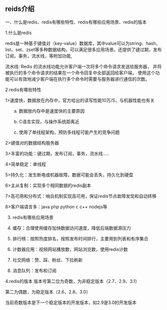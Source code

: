 ## reids介绍

一、什么是redis、redis有哪些特性、redis有哪些应用场景、redis的版本

 1.什么是redis

redis是一种基于键值对（key-value）数据库，其中value可以为string、hash、list、set、zset等多种数据结构，可以满足很多应用场景。还提供了键过期，发布订阅，事务，流水线，等附加功能,

流水线: Redis 的流水线功能允许客户端一次将多个命令请求发送给服务器， 并将被执行的多个命令请求的结果在一个命令回复中全部返回给客户端， 使用这个功能可以有效地减少客户端在执行多个命令时需要与服务器进行通信的次数。

 2.redis有哪些特性

1>速度快，数据放在内存中，官方给出的读写性能10万/S，与机器性能也有关

　　a. 数据放内存中是速度快的主要原因

　　b. C语言实现，与操作系统距离近

　　c. 使用了单线程架构，预防多线程可能产生的竞争问题

2>键值对的数据结构服务器

3>丰富的功能：键过期，发布订阅，事务，流水线.....

4>简单稳定：单线程

5>持久化：发生断电或机器故障，数据可能会丢失，持久化到硬盘

6>主从复制：实现多个相同数据的redis副本

7>高可用和分布式：哨兵机制实现高可用，保证redis节点故障发现和自动转移

8>客户端语言多：java php python c c++ nodejs等

3. redis有哪些应用场景

1. 缓存：合理使用缓存加快数据访问速度，降低后端数据源压力

2. 排行榜：按照热度排名，按照发布时间排行，主要用到列表和有序集合

3. 计数器应用：视频网站播放数，网站浏览数，使用redis计数

4. 社交网络：赞、踩、粉丝、下拉刷新

5. 消息队列：发布和订阅

4.redis的版本
版本号第二位为奇数，为非稳定版本（2.7、2.9、3.1）

第二为偶数，为稳定版本（2.6、2.8、3.0）

当前奇数版本是下一个稳定版本的开发版本，如2.9是3.0的开发版本